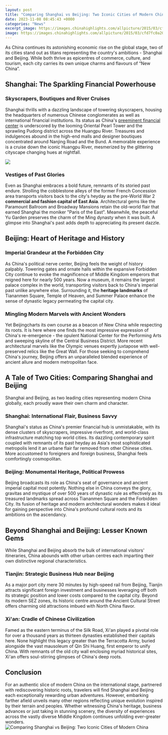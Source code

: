 ```yaml
---
layout: post
title: "Comparing Shanghai vs Beijing: Two Iconic Cities of Modern China"
date: 2023-11-08 08:45:43 +0000
categories: "News"
excerpt_image: https://images.chinahighlights.com/allpicture/2015/03/cfd7fc0a208347b0b5bb335c_cut_750x421_39.jpg
image: https://images.chinahighlights.com/allpicture/2015/03/cfd7fc0a208347b0b5bb335c_cut_750x421_39.jpg
---
```


As China continues its astonishing economic rise on the global stage, two of its cities stand out as titans representing the country's ambitions - Shanghai and Beijing. While both thrive as epicentres of commerce, culture, and tourism, each city carries its own unique charms and flavours of “New China”.
## Shanghai: The Sparkling Financial Powerhouse 
### **Skyscrapers, Boutiques and River Cruises** 
Shanghai thrills with a dazzling landscape of towering skyscrapers, housing the headquarters of numerous Chinese conglomerates as well as international financial institutions. Its status as China's [preeminent financial center](https://thetopnews.github.io/nintendo-switch-oled-review-is-it-worth-the-upgrade/) is underscored by the looming Oriental Pearl Tower and the sprawling Pudong district across the Huangpu River. Treasures and indulgences abound in the high-end malls and designer boutiques concentrated around Nanjing Road and the Bund. A memorable experience is a cruise down the iconic Huangpu River, mesmerized by the glittering cityscape changing hues at nightfall. 

![](https://img.theculturetrip.com/1440x807/wp-content/uploads/2017/04/shanghai-vs--beijing-02.jpg)
### **Vestiges of Past Glories**
Even as Shanghai embraces a bold future, remnants of its storied past endure. Strolling the cobblestone alleys of the former French Concession area transports visitors back to the city's heyday as the pre-World War 2 **commercial and fashion capital of East Asia**. Architectural gems like the Paramount Ballroom and Broadway Mansions retain the old-world flair that earned Shanghai the moniker "Paris of the East". Meanwhile, the peaceful Yu Garden preserves the charm of the Ming dynasty when it was built. A glimpse into Shanghai's past adds depth to appreciating its present dazzle.
## Beijing: Heart of Heritage and History
### **Imperial Grandeur at the Forbidden City**
As China's political nerve center, Beijing feels the weight of history palpably. Towering gates and ornate halls within the expansive Forbidden City continue to evoke the magnificence of Middle Kingdom emperors that reigned here for nearly 500 years. Now a museum, it remains the largest palace complex in the world, transporting visitors back to China's imperial past unlike anywhere else. Surrounding it, the **heritage landmarks** of Tiananmen Square, Temple of Heaven, and Summer Palace enhance the sense of dynastic legacy permeating the capital city.
### **Mingling Modern Marvels with Ancient Wonders**  
Yet Beijingcharts its own course as a beacon of New China while respecting its roots. It is here where one finds the most impressive expression of China's re-emergence - the opulent National Center for the Performing Arts and sweeping skyline of the Central Business District. More recent architectural marvels like the Olympic venues expertly juxtapose with well-preserved relics like the Great Wall. For those seeking to comprehend China's journey, Beijing offers an unparalleled blended experience of ancient allure and modern metropolitan face.
## A Tale of Two Cities: Comparing Shanghai and Beijing
Shanghai and Beijing, as two leading cities representing modern China globally, each proudly wave their own charm and character. 
### **Shanghai: International Flair, Business Savvy**
Shanghai's status as China's premier financial hub is unmistakable, with its dense clusters of skyscrapers, impressive riverfront, and world-class infrastructure matching top world cities. Its dazzling contemporary spirit coupled with remnants of its past heyday as Asia's most sophisticated metropolis lend it an urbane flair far removed from other Chinese cities. More accustomed to foreigners and foreign business, Shanghai feels comfortingly cosmopolitan.
### **Beijing: Monumental Heritage, Political Prowess** 
Beijing broadcasts its role as China's seat of governance and ancient imperial capital most potently. Nothing else in China conveys the glory, gravitas and mystique of over 500 years of dynastic rule as effectively as its treasured landmarks spread across Tiananmen Square and the Forbidden City. Its fusion of heritage and modern architectural wonders makes it ideal for gaining perspective into China's profound cultural roots and its ambitions on the ascendancy. 
## Beyond Shanghai and Beijing: Lesser Known Gems
While Shanghai and Beijing absorb the bulk of international visitors' itineraries, China abounds with other urban centres each imparting their own distinctive regional characteristics.
### **Tianjin: Strategic Business Hub near Beijing**
As a major port city mere 30 minutes by high-speed rail from Beijing, Tianjin attracts significant foreign investment and businesses leveraging off both its strategic position and lower costs compared to the capital city. Beyond its modern SEZ zones, its historic centre around the Ancient Cultural Street offers charming old attractions imbued with North China flavor.
### **Xi'an: Cradle of Chinese Civilization**
Famed as the eastern terminus of the Silk Road, Xi'an played a pivotal role for over a thousand years as thirteen dynasties established their capitals here. None highlight this legacy greater than the Terracotta Army, buried alongside the vast mausoleum of Qin Shi Huang, first emperor to unify China. With remnants of the old city wall enclosing myriad historical sites, Xi'an offers soul-stirring glimpses of China's deep roots.   
## Conclusion
For an authentic slice of modern China on the international stage, partnered with rediscovering historic roots, travelers will find Shanghai and Beijing each exceptionally rewarding urban adventures. However, embarking farther afield unveils many other regions reflecting unique evolution inspired by their terrain and peoples. Whether witnessing China's heritage, business advances or just taking in stunning scenery, the diversity of experiences across the vastly diverse Middle Kingdom continues unfolding ever-greater wonders.
![Comparing Shanghai vs Beijing: Two Iconic Cities of Modern China](https://images.chinahighlights.com/allpicture/2015/03/cfd7fc0a208347b0b5bb335c_cut_750x421_39.jpg)